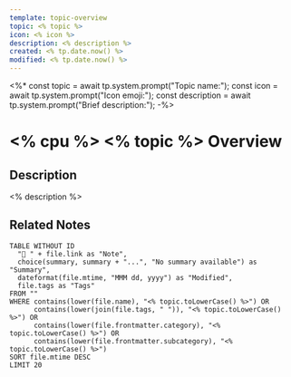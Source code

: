 ```yaml
---
template: topic-overview
topic: <% topic %>
icon: <% icon %>
description: <% description %>
created: <% tp.date.now() %>
modified: <% tp.date.now() %>
---
```



<%*
const topic = await tp.system.prompt("Topic name:");
const icon = await tp.system.prompt("Icon emoji:");
const description = await tp.system.prompt("Brief description:");
-%>

# <% cpu %> <% topic %> Overview

## Description
<% description %>

## Related Notes
```dataview
TABLE WITHOUT ID
  "📝 " + file.link as "Note",
  choice(summary, summary + "...", "No summary available") as "Summary",
  dateformat(file.mtime, "MMM dd, yyyy") as "Modified",
  file.tags as "Tags"
FROM ""
WHERE contains(lower(file.name), "<% topic.toLowerCase() %>") OR 
      contains(lower(join(file.tags, " ")), "<% topic.toLowerCase() %>") OR
      contains(lower(file.frontmatter.category), "<% topic.toLowerCase() %>") OR
      contains(lower(file.frontmatter.subcategory), "<% topic.toLowerCase() %>")
SORT file.mtime DESC
LIMIT 20
```
